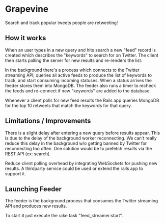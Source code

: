 Grapevine
=========
Search and track popular tweets people are retweeting!

How it works
------------
When an user types in a new query and hits search a new
"feed" record is created which describes the "keywords" to
search for on Twitter. The client then starts polling the server
for new results and re-renders the list.

In the background there's a process which connects to the Twitter
streaming API, queries all active feeds to produce the list of keywords
to track, and start consuming incoming statuses. When a status arrives
the feeder stores them into MongoDB. The feeder also runs a timer to
recheck the feeds and re-connect if new "keywords" are added to the
database.

Whenever a client polls for new feed results the Rails app queries
MongoDB for the top 10 retweets that match the keywords for that query.

Limitations / Improvements
--------------------------
There is a slight delay after entering a new query before results
appear. This is due to the delay of the background worker reconnecting.
We can't really reduce this delay in the background w/o getting banned
by Twitter for reconnecting too often. One solution would be to prefetch
results via the REST API (ex: search).

Reduce client polling overhead by integrating WebSockets for pushing new
results. A thirdparty service could be used or extend the rails app to
support it.

Launching Feeder
----------------
The feeder is the background process that consumes the
Twitter streaming API and produces new results.

To start it just execute the rake task "feed_streamer:start".

